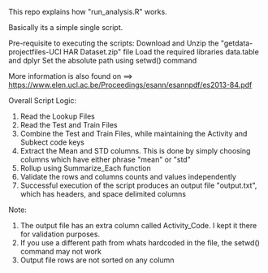 This repo explains how "run_analysis.R" works.

Basically its a simple single script.

Pre-requisite to executing the scripts:
Download and Unzip the "getdata-projectfiles-UCI HAR Dataset.zip" file
Load the required libraries data.table and dplyr
Set the absolute path using setwd() command

More information is also found on ==> https://www.elen.ucl.ac.be/Proceedings/esann/esannpdf/es2013-84.pdf

Overall Script Logic:
1. Read the Lookup Files
2. Read the Test and Train Files
3. Combine the Test and Train Files, while maintaining the Activity and Subkect code keys
4. Extract the Mean and STD columns. This is done by simply choosing columns which have either phrase "mean" or "std"
5. Rollup using Summarize_Each function
6. Validate the rows and columns counts and values independently
7. Successful execution of the script produces an output file "output.txt", which has headers, and space delimited columns

Note:
1. The output file has an extra column called Activity_Code. I kept it there for validation purposes.
2. If you use a different path from whats hardcoded in the file, the setwd() command may not work
3. Output file rows are not sorted on any column
